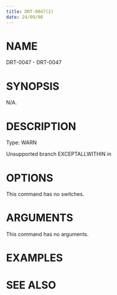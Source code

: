```yaml
---
title: DRT-0047(2)
date: 24/09/08
---
```


# NAME

DRT-0047 - DRT-0047

# SYNOPSIS

N/A.

# DESCRIPTION

Type: WARN

Unsupported branch EXCEPTALLWITHIN in

# OPTIONS

This command has no switches.

# ARGUMENTS

This command has no arguments.

# EXAMPLES

# SEE ALSO
